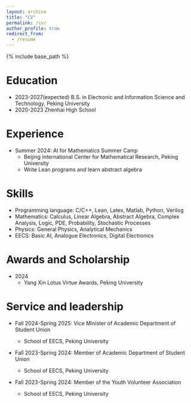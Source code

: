 ```yaml
---
layout: archive
title: "CV"
permalink: /cv/
author_profile: true
redirect_from:
  - /resume
---
```


{% include base_path %}

Education
======
* 2023-2027(expected) B.S. in Electronic and Information Science and Technology, Peking University
* 2020-2023 Zhenhai High School

Experience
======
* Summer 2024: AI for Mathematics Summer Camp
  * Beijing International Center for Mathematical Research, Peking University
  * Write Lean programs and learn abstract algebra
  
Skills
======
* Programming language: C/C++, Lean, Latex, Matlab, Python, Verilog
* Mathematics: Calculus, Linear Algebra, Abstract Algebra, Complex Analysis, Logic, PDE, Probability, Stochastic Processes
* Physics: General Physics, Analytical Mechanics
* EECS: Basic AI, Analogue Electronics, Digital Electronics

Awards and Scholarship
======
* 2024
  * Yang Xin Lotus Virtue Awards, Peking University

<!--
Publications
======
  <ul>{% for post in site.publications reversed %}
    {% include archive-single-cv.html %}
  {% endfor %}</ul>
  
Talks
======
  <ul>{% for post in site.talks reversed %}
    {% include archive-single-talk-cv.html  %}
  {% endfor %}</ul>
  
Teaching
======
  <ul>{% for post in site.teaching reversed %}
    {% include archive-single-cv.html %}
  {% endfor %}</ul>
-->
  
Service and leadership
======
* Fall 2024-Spring 2025: Vice Minister of Academic Department of Student Union
  * School of EECS, Peking University

* Fall 2023-Spring 2024: Member of Academic Department of Student Union
  * School of EECS, Peking University

* Fall 2023-Spring 2024: Member of the Youth Volunteer Association
  * School of EECS, Peking University
